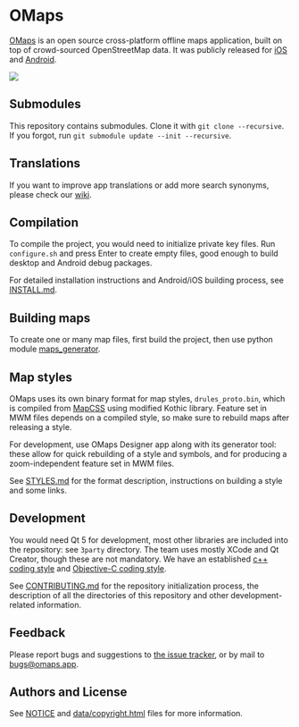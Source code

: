 # OMaps

[OMaps](https://omaps.app) is an open source cross-platform offline maps application,
built on top of crowd-sourced OpenStreetMap data. It was publicly released
for [iOS](https://itunes.apple.com/app/id510623322) and
[Android](https://play.google.com/store/apps/details?id=com.mapswithme.maps.pro).

![](docs/screenshots.jpg)

## Submodules

This repository contains submodules. Clone it with `git clone --recursive`. If you forgot,
run `git submodule update --init --recursive`.

## Translations

If you want to improve app translations or add more search synonyms, please check our [wiki](https://github.com/omapsapp/omapsapp/wiki).

## Compilation

To compile the project, you would need to initialize private key files. Run
`configure.sh` and press Enter to create empty files, good enough to build desktop
and Android debug packages.

For detailed installation instructions and Android/iOS building process,
see [INSTALL.md](https://github.com/omapsapp/omapsapp/tree/master/docs/INSTALL.md).

## Building maps

To create one or many map files, first build the project, then use python module [maps_generator](https://github.com/omapsapp/omapsapp/tree/master/tools/python/maps_generator).

## Map styles

OMaps uses its own binary format for map styles, `drules_proto.bin`, which is compiled from
[MapCSS](https://wiki.openstreetmap.org/wiki/MapCSS) using modified Kothic library.
Feature set in MWM files depends on a compiled style, so make sure to rebuild maps after
releasing a style.

For development, use OMaps Designer app along with its generator tool: these allow
for quick rebuilding of a style and symbols, and for producing a zoom-independent
feature set in MWM files.

See [STYLES.md](https://github.com/omapsapp/omapsapp/tree/master/docs/STYLES.md) for the
format description, instructions on building a style and some links.

## Development

You would need Qt 5 for development, most other libraries are included into the
repository: see `3party` directory. The team uses mostly XCode and Qt Creator,
though these are not mandatory. We have an established
[c++ coding style](https://github.com/omapsapp/omapsapp/blob/master/docs/CPP_STYLE.md) and [Objective-C coding style](https://github.com/omapsapp/omapsapp/blob/master/docs/OBJC_STYLE.md).

See [CONTRIBUTING.md](https://github.com/omapsapp/omapsapp/blob/master/docs/CONTRIBUTING.md)
for the repository initialization process, the description of all the directories
of this repository and other development-related information.

## Feedback

Please report bugs and suggestions to [the issue tracker](https://github.com/omapsapp/omapsapp/issues),
or by mail to bugs@omaps.app.

## Authors and License

See [NOTICE](https://github.com/omapsapp/omapsapp/blob/master/NOTICE)
and [data/copyright.html](http://htmlpreview.github.io/?https://github.com/omapsapp/omapsapp/blob/master/data/copyright.html) files for more information.
